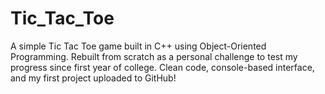 # Tic_Tac_Toe
A simple Tic Tac Toe game built in C++ using Object-Oriented Programming. Rebuilt from scratch as a personal challenge to test my progress since first year of college. Clean code, console-based interface, and my first project uploaded to GitHub!
